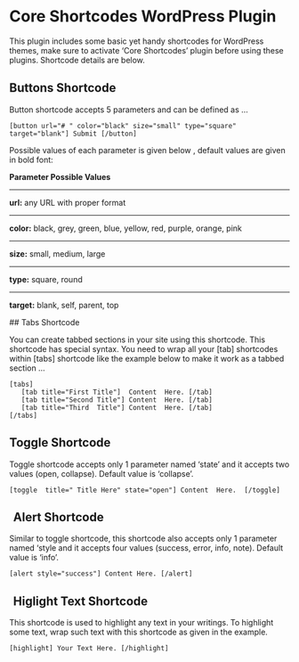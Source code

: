 # Core Shortcodes WordPress Plugin
This plugin includes some basic yet handy shortcodes for WordPress themes, make sure to activate ‘Core Shortcodes’ plugin before using these plugins. Shortcode details are below.

## Buttons Shortcode

Button shortcode accepts 5 parameters and can be defined as …

    [button url="# " color="black" size="small" type="square" target="blank"] Submit [/button]

Possible values of each parameter is given below , default values are given in bold font:

**Parameter Possible Values**
_ _ _


**url:**	any URL with proper format
_ _ _

**color:**	black, grey, green, blue, yellow, red, purple, orange, pink
_ _ _

**size:**	small, medium, large
_ _ _

**type:**	square, round
_ _ _

**target:**	blank, self, parent, top


## Tabs Shortcode
	
You can create tabbed sections in your site using this shortcode. This shortcode has special syntax. You need to wrap all your [tab] shortcodes within [tabs] shortcode like the example below to make it work as a tabbed section  …

    [tabs]
       [tab title="First Title"]  Content  Here. [/tab]
       [tab title="Second Title"] Content  Here. [/tab] 
       [tab title="Third  Title"] Content  Here. [/tab] 
    [/tabs]


## Toggle Shortcode
	
Toggle shortcode accepts only 1 parameter named ‘state’ and it accepts two values (open, collapse). Default value is ‘collapse’.

    [toggle  title=" Title Here" state="open"] Content  Here.  [/toggle]


##  Alert Shortcode
	
Similar  to toggle shortcode, this shortcode also accepts only 1 parameter named ‘style and it accepts four values (success, error, info, note). Default value is ‘info’.

    [alert style="success"] Content Here. [/alert]


##  Higlight Text Shortcode
	
This shortcode is used to highlight any  text in your writings. To highlight some text, wrap such text with this shortcode as given in the example.

    [highlight] Your Text Here. [/highlight]
